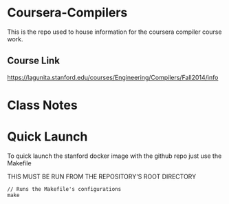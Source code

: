 # Coursera-Compilers
This is the repo used to house information for the coursera compiler course work.

## Course Link

https://lagunita.stanford.edu/courses/Engineering/Compilers/Fall2014/info

# Class Notes

[class_notes]: class_notes/README.md

# Quick Launch

To quick launch the stanford docker image with the github repo just use the Makefile

THIS MUST BE RUN FROM THE REPOSITORY'S ROOT DIRECTORY

```
// Runs the Makefile's configurations
make
```